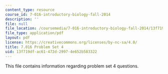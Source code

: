 ```yaml
---
content_type: resource
course_id: 7-016-introductory-biology-fall-2014
description: ''
file: null
file_location: /coursemedia/7-016-introductory-biology-fall-2014/13f719dfac61472d29974e652b583322_MIT7_016F14_Pset4Q.pdf
file_type: application/pdf
layout: pdf
license: https://creativecommons.org/licenses/by-nc-sa/4.0/
title: 7.016 Problem Set 4
uid: 13f719df-ac61-472d-2997-4e652b583322
---
```

This file contains information regarding problem set 4 questions. 